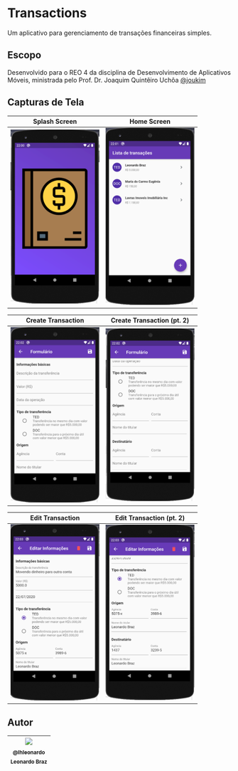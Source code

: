 # Transactions

Um aplicativo para gerenciamento de transações financeiras simples.

## Escopo

Desenvolvido para o REO 4 da disciplina de Desenvolvimento de Aplicativos Móveis, ministrada pelo Prof. Dr. Joaquim Quintêiro Uchôa [@joukim](https://twitter.com/joukim)

## Capturas de Tela

| Splash Screen  | Home Screen |
| ------------- | ------------- |
| <img src="/assets/loading-page-docs.png?raw=true" width="200">  | <img src="/assets/home-screen-docs.png?raw=true" width="200">  |

| Create Transaction  | Create Transaction (pt. 2) |
| ------------- | ------------- |
| <img src="/assets/create-transaction-page1-docs.png?raw=true" width="200">  | <img src="/assets/create-transaction-page2-docs.png?raw=true" width="200">  |

| Edit Transaction  | Edit Transaction (pt. 2) |
| ------------- | ------------- |
| <img src="/assets/edit-transaction-page1-docs.png?raw=true" width="200">  | <img src="/assets/edit-transaction-page2-docs.png?raw=true" width="200">  |


## Autor

 | [<img src="https://avatars0.githubusercontent.com/u/11544276?v=4&s=450" width=115><br><sub>@lhleonardo</sub>](https://github.com/lhleonardo) <br><sub>Leonardo Braz</sub>|
| :---: |
